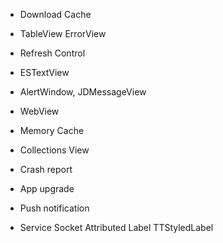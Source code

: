 * Download Cache
* TableView ErrorView
* Refresh Control
* ESTextView
* AlertWindow, JDMessageView
* WebView
* Memory Cache

* Collections View
* Crash report
* App upgrade
* Push notification
* Service
	Socket
	Attributed Label
	TTStyledLabel